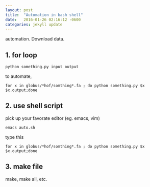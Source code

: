 ```yaml
---
layout: post
title:  "Automation in bash shell"
date:   2016-01-26 02:16:12 -0600
categories: jekyll update
---
```


automation. Download data. 

## 1. for loop 
~~~
python something.py input output
~~~

to automate,

~~~
for x in globus/*hof/somthing*.fa ; do python something.py $x $x.output;done
~~~

## 2. use shell script
pick up your favorate editor (eg. emacs, vim)

~~~
emacs auto.sh
~~~

type this

~~~
for x in globus/*hof/somthing*.fa ; do python something.py $x $x.output;done
~~~

## 3. make file
make, make all, etc. 
